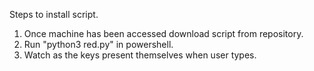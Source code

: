 Steps to install script.
1. Once machine has been accessed download script from repository.
2. Run "python3 red.py" in powershell.
3. Watch as the keys present themselves when user types.
